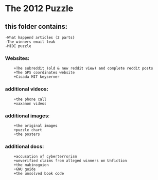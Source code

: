 # The 2012 Puzzle

## this folder contains:
	-What happend articles (2 parts)
	-The winners email leak
	-MIDI puzzle
  
### Websites:
		+The subreddit (old & new reddit view) and complete reddit posts
		+The GPS coordinates website
		+Cicada MIT keyserver
    
### additional videos:
		+the phone call
		+xaxanon videos
    
### additional images:
		+the original images
		+puzzle chart
		+the posters
    
### additional docs:
		+accusation of cyberterrorism
		+unverified claims from alleged winners on Unfiction
		+the mabinogoion
		+GNU guide
		+the unsolved book code
